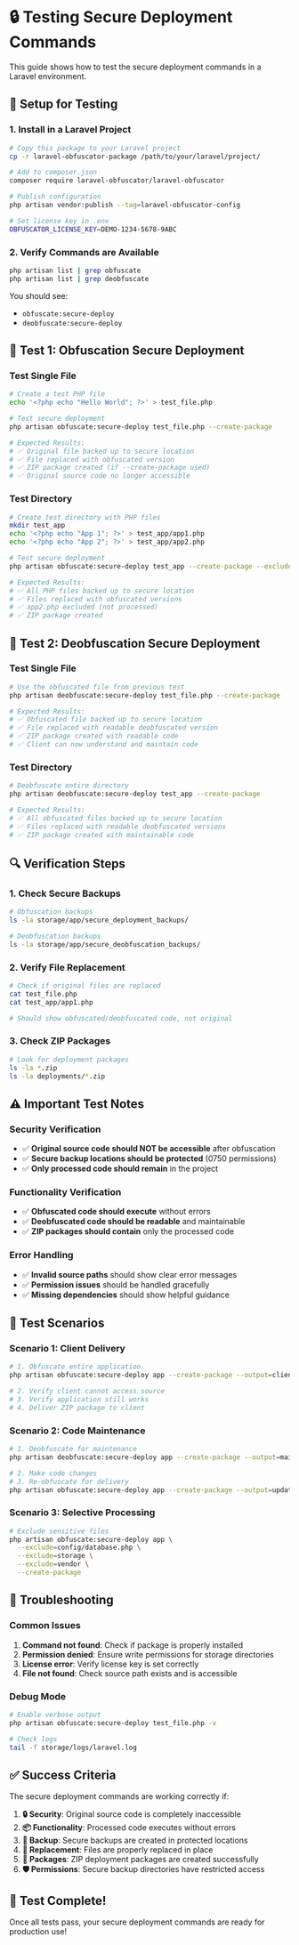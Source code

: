 # 🔒 Testing Secure Deployment Commands

This guide shows how to test the secure deployment commands in a Laravel environment.

## 🚀 **Setup for Testing**

### 1. **Install in a Laravel Project**
```bash
# Copy this package to your Laravel project
cp -r laravel-obfuscator-package /path/to/your/laravel/project/

# Add to composer.json
composer require laravel-obfuscator/laravel-obfuscator

# Publish configuration
php artisan vendor:publish --tag=laravel-obfuscator-config

# Set license key in .env
OBFUSCATOR_LICENSE_KEY=DEMO-1234-5678-9ABC
```

### 2. **Verify Commands are Available**
```bash
php artisan list | grep obfuscate
php artisan list | grep deobfuscate
```

You should see:
- `obfuscate:secure-deploy`
- `deobfuscate:secure-deploy`

## 🧪 **Test 1: Obfuscation Secure Deployment**

### **Test Single File**
```bash
# Create a test PHP file
echo '<?php echo "Hello World"; ?>' > test_file.php

# Test secure deployment
php artisan obfuscate:secure-deploy test_file.php --create-package

# Expected Results:
# ✅ Original file backed up to secure location
# ✅ File replaced with obfuscated version
# ✅ ZIP package created (if --create-package used)
# ✅ Original source code no longer accessible
```

### **Test Directory**
```bash
# Create test directory with PHP files
mkdir test_app
echo '<?php echo "App 1"; ?>' > test_app/app1.php
echo '<?php echo "App 2"; ?>' > test_app/app2.php

# Test secure deployment
php artisan obfuscate:secure-deploy test_app --create-package --exclude=app2.php

# Expected Results:
# ✅ All PHP files backed up to secure location
# ✅ Files replaced with obfuscated versions
# ✅ app2.php excluded (not processed)
# ✅ ZIP package created
```

## 🧪 **Test 2: Deobfuscation Secure Deployment**

### **Test Single File**
```bash
# Use the obfuscated file from previous test
php artisan deobfuscate:secure-deploy test_file.php --create-package

# Expected Results:
# ✅ Obfuscated file backed up to secure location
# ✅ File replaced with readable deobfuscated version
# ✅ ZIP package created with readable code
# ✅ Client can now understand and maintain code
```

### **Test Directory**
```bash
# Deobfuscate entire directory
php artisan deobfuscate:secure-deploy test_app --create-package

# Expected Results:
# ✅ All obfuscated files backed up to secure location
# ✅ Files replaced with readable deobfuscated versions
# ✅ ZIP package created with maintainable code
```

## 🔍 **Verification Steps**

### **1. Check Secure Backups**
```bash
# Obfuscation backups
ls -la storage/app/secure_deployment_backups/

# Deobfuscation backups
ls -la storage/app/secure_deobfuscation_backups/
```

### **2. Verify File Replacement**
```bash
# Check if original files are replaced
cat test_file.php
cat test_app/app1.php

# Should show obfuscated/deobfuscated code, not original
```

### **3. Check ZIP Packages**
```bash
# Look for deployment packages
ls -la *.zip
ls -la deployments/*.zip
```

## ⚠️ **Important Test Notes**

### **Security Verification**
- ✅ **Original source code should NOT be accessible** after obfuscation
- ✅ **Secure backup locations should be protected** (0750 permissions)
- ✅ **Only processed code should remain** in the project

### **Functionality Verification**
- ✅ **Obfuscated code should execute** without errors
- ✅ **Deobfuscated code should be readable** and maintainable
- ✅ **ZIP packages should contain** only the processed code

### **Error Handling**
- ✅ **Invalid source paths** should show clear error messages
- ✅ **Permission issues** should be handled gracefully
- ✅ **Missing dependencies** should show helpful guidance

## 🎯 **Test Scenarios**

### **Scenario 1: Client Delivery**
```bash
# 1. Obfuscate entire application
php artisan obfuscate:secure-deploy app --create-package --output=client_delivery

# 2. Verify client cannot access source
# 3. Verify application still works
# 4. Deliver ZIP package to client
```

### **Scenario 2: Code Maintenance**
```bash
# 1. Deobfuscate for maintenance
php artisan deobfuscate:secure-deploy app --create-package --output=maintenance

# 2. Make code changes
# 3. Re-obfuscate for delivery
php artisan obfuscate:secure-deploy app --create-package --output=updated_delivery
```

### **Scenario 3: Selective Processing**
```bash
# Exclude sensitive files
php artisan obfuscate:secure-deploy app \
  --exclude=config/database.php \
  --exclude=storage \
  --exclude=vendor \
  --create-package
```

## 🚨 **Troubleshooting**

### **Common Issues**
1. **Command not found**: Check if package is properly installed
2. **Permission denied**: Ensure write permissions for storage directories
3. **License error**: Verify license key is set correctly
4. **File not found**: Check source path exists and is accessible

### **Debug Mode**
```bash
# Enable verbose output
php artisan obfuscate:secure-deploy test_file.php -v

# Check logs
tail -f storage/logs/laravel.log
```

## ✅ **Success Criteria**

The secure deployment commands are working correctly if:

1. **🔒 Security**: Original source code is completely inaccessible
2. **📦 Functionality**: Processed code executes without errors
3. **💾 Backup**: Secure backups are created in protected locations
4. **📁 Replacement**: Files are properly replaced in place
5. **🎯 Packages**: ZIP deployment packages are created successfully
6. **🛡️ Permissions**: Secure backup directories have restricted access

## 🎉 **Test Complete!**

Once all tests pass, your secure deployment commands are ready for production use!
